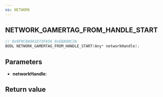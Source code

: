 ```yaml
---
ns: NETWORK
---
```

## NETWORK_GAMERTAG_FROM_HANDLE_START

```c
// 0x9F0C0A981D73FA56 0xEBA00C2A
BOOL NETWORK_GAMERTAG_FROM_HANDLE_START(Any* networkHandle);
```


## Parameters
* **networkHandle**: 

## Return value
